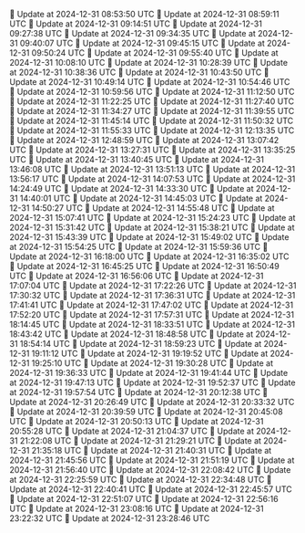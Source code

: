 🔄 Update at 2024-12-31 08:53:50 UTC
🔄 Update at 2024-12-31 08:59:11 UTC
🔄 Update at 2024-12-31 09:14:51 UTC
🔄 Update at 2024-12-31 09:27:38 UTC
🔄 Update at 2024-12-31 09:34:35 UTC
🔄 Update at 2024-12-31 09:40:07 UTC
🔄 Update at 2024-12-31 09:45:15 UTC
🔄 Update at 2024-12-31 09:50:24 UTC
🔄 Update at 2024-12-31 09:55:40 UTC
🔄 Update at 2024-12-31 10:08:10 UTC
🔄 Update at 2024-12-31 10:28:39 UTC
🔄 Update at 2024-12-31 10:38:36 UTC
🔄 Update at 2024-12-31 10:43:50 UTC
🔄 Update at 2024-12-31 10:49:14 UTC
🔄 Update at 2024-12-31 10:54:46 UTC
🔄 Update at 2024-12-31 10:59:56 UTC
🔄 Update at 2024-12-31 11:12:50 UTC
🔄 Update at 2024-12-31 11:22:25 UTC
🔄 Update at 2024-12-31 11:27:40 UTC
🔄 Update at 2024-12-31 11:34:27 UTC
🔄 Update at 2024-12-31 11:39:55 UTC
🔄 Update at 2024-12-31 11:45:14 UTC
🔄 Update at 2024-12-31 11:50:32 UTC
🔄 Update at 2024-12-31 11:55:33 UTC
🔄 Update at 2024-12-31 12:13:35 UTC
🔄 Update at 2024-12-31 12:48:59 UTC
🔄 Update at 2024-12-31 13:07:42 UTC
🔄 Update at 2024-12-31 13:27:31 UTC
🔄 Update at 2024-12-31 13:35:25 UTC
🔄 Update at 2024-12-31 13:40:45 UTC
🔄 Update at 2024-12-31 13:46:08 UTC
🔄 Update at 2024-12-31 13:51:13 UTC
🔄 Update at 2024-12-31 13:56:17 UTC
🔄 Update at 2024-12-31 14:07:53 UTC
🔄 Update at 2024-12-31 14:24:49 UTC
🔄 Update at 2024-12-31 14:33:30 UTC
🔄 Update at 2024-12-31 14:40:01 UTC
🔄 Update at 2024-12-31 14:45:03 UTC
🔄 Update at 2024-12-31 14:50:27 UTC
🔄 Update at 2024-12-31 14:55:48 UTC
🔄 Update at 2024-12-31 15:07:41 UTC
🔄 Update at 2024-12-31 15:24:23 UTC
🔄 Update at 2024-12-31 15:31:42 UTC
🔄 Update at 2024-12-31 15:38:21 UTC
🔄 Update at 2024-12-31 15:43:39 UTC
🔄 Update at 2024-12-31 15:49:02 UTC
🔄 Update at 2024-12-31 15:54:25 UTC
🔄 Update at 2024-12-31 15:59:36 UTC
🔄 Update at 2024-12-31 16:18:00 UTC
🔄 Update at 2024-12-31 16:35:02 UTC
🔄 Update at 2024-12-31 16:45:25 UTC
🔄 Update at 2024-12-31 16:50:49 UTC
🔄 Update at 2024-12-31 16:56:06 UTC
🔄 Update at 2024-12-31 17:07:04 UTC
🔄 Update at 2024-12-31 17:22:26 UTC
🔄 Update at 2024-12-31 17:30:32 UTC
🔄 Update at 2024-12-31 17:36:31 UTC
🔄 Update at 2024-12-31 17:41:41 UTC
🔄 Update at 2024-12-31 17:47:02 UTC
🔄 Update at 2024-12-31 17:52:20 UTC
🔄 Update at 2024-12-31 17:57:31 UTC
🔄 Update at 2024-12-31 18:14:45 UTC
🔄 Update at 2024-12-31 18:33:51 UTC
🔄 Update at 2024-12-31 18:43:42 UTC
🔄 Update at 2024-12-31 18:48:58 UTC
🔄 Update at 2024-12-31 18:54:14 UTC
🔄 Update at 2024-12-31 18:59:23 UTC
🔄 Update at 2024-12-31 19:11:12 UTC
🔄 Update at 2024-12-31 19:19:52 UTC
🔄 Update at 2024-12-31 19:25:10 UTC
🔄 Update at 2024-12-31 19:30:28 UTC
🔄 Update at 2024-12-31 19:36:33 UTC
🔄 Update at 2024-12-31 19:41:44 UTC
🔄 Update at 2024-12-31 19:47:13 UTC
🔄 Update at 2024-12-31 19:52:37 UTC
🔄 Update at 2024-12-31 19:57:54 UTC
🔄 Update at 2024-12-31 20:12:38 UTC
🔄 Update at 2024-12-31 20:26:49 UTC
🔄 Update at 2024-12-31 20:33:32 UTC
🔄 Update at 2024-12-31 20:39:59 UTC
🔄 Update at 2024-12-31 20:45:08 UTC
🔄 Update at 2024-12-31 20:50:13 UTC
🔄 Update at 2024-12-31 20:55:28 UTC
🔄 Update at 2024-12-31 21:04:37 UTC
🔄 Update at 2024-12-31 21:22:08 UTC
🔄 Update at 2024-12-31 21:29:21 UTC
🔄 Update at 2024-12-31 21:35:18 UTC
🔄 Update at 2024-12-31 21:40:31 UTC
🔄 Update at 2024-12-31 21:45:56 UTC
🔄 Update at 2024-12-31 21:51:19 UTC
🔄 Update at 2024-12-31 21:56:40 UTC
🔄 Update at 2024-12-31 22:08:42 UTC
🔄 Update at 2024-12-31 22:25:59 UTC
🔄 Update at 2024-12-31 22:34:48 UTC
🔄 Update at 2024-12-31 22:40:41 UTC
🔄 Update at 2024-12-31 22:45:57 UTC
🔄 Update at 2024-12-31 22:51:07 UTC
🔄 Update at 2024-12-31 22:56:16 UTC
🔄 Update at 2024-12-31 23:08:16 UTC
🔄 Update at 2024-12-31 23:22:32 UTC
🔄 Update at 2024-12-31 23:28:46 UTC

